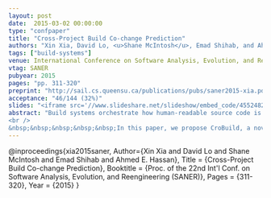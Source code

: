 ```yaml
---
layout: post
date:  2015-03-02 00:00:00
type: "confpaper"
title: "Cross-Project Build Co-change Prediction"
authors: "Xin Xia, David Lo, <u>Shane McIntosh</u>, Emad Shihab, and Ahmed E. Hassan"
tags: ["build-systems"]
venue: International Conference on Software Analysis, Evolution, and Reengineering
vtag: SANER
pubyear: 2015
pages: "pp. 311-320"
preprint: "http://sail.cs.queensu.ca/publications/pubs/saner2015-xia.pdf"
acceptance: "46/144 (32%)"
slides: "<iframe src='//www.slideshare.net/slideshow/embed_code/45524826' width='425' height='355' frameborder='0' marginwidth='0' marginheight='0' scrolling='no' style='border:1px solid #CCC; border-width:1px; margin-bottom:5px; max-width: 100%;' allowfullscreen> </iframe> <div style='margin-bottom:5px'> </div>"
abstract: "Build systems orchestrate how human-readable source code is translated into executable programs. In a software project, source code changes can induce changes in the build system (aka. build co-changes). It is difficult for developers to identify when build co-changes are necessary due to the complexity of build systems. Prediction of build co-changes works well if there is a sufficient amount of training data to build a model. However, in practice, for new projects, there exists a limited number of changes. Using training data from other projects to predict the build co-changes in a new project can help improve the performance of the build co-change prediction. We refer to this problem as cross-project build co-change prediction.
<br />
&nbsp;&nbsp;&nbsp;&nbsp;&nbsp;In this paper, we propose CroBuild, a novel cross-project build co-change prediction approach that iteratively learns new classifiers. CroBuild constructs an ensemble of classifiers by iteratively building classifiers and assigning them weights according to its prediction error rate. Given that only a small proportion of code changes are build co-changing, we also propose an imbalance-aware approach that learns a threshold boundary between those code changes that are build co-changing and those that are not in order to construct classifiers in each iteration. To examine the benefits of CroBuild, we perform experiments on 4 large datasets including Mozilla, Eclipse-core, Lucene, and Jazz, comprising a total of 50,884 changes. On average, across the 4 datasets, CroBuild achieves a F1-score of up to 0.408. We also compare CroBuild with other approaches such as a basic model, AdaBoost proposed by Freund et al., and TrAdaBoost proposed by Dai et al.. On average, across the 4 datasets, the CroBuild approach yields an improvement in F1-scores of 41.54%,  36.63%, and 36.97% over the basic model, AdaBoost, and TrAdaBoost, respectively."
---
```

@inproceedings{xia2015saner,
	Author={Xin Xia and David Lo and Shane McIntosh and Emad Shihab and Ahmed E. Hassan},
	Title = {Cross-Project Build Co-change Prediction},
	Booktitle = {Proc. of the 22nd Int'l Conf. on Software Analysis, Evolution, and Reengineering (SANER)},
	Pages = {311-320},
	Year = {2015}
}
